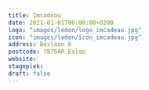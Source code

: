 ```yaml
---
title: Imcadeau
date: 2021-01-01T00:00:00+0200
logo: "images/leden/logo_imcadeau.jpg"
icon: "images/leden/icon_imcadeau.jpg"
address: Boslaan 6
postcode: 7875AR Exloo
website: 
stageplek: 
draft: false
---
```


